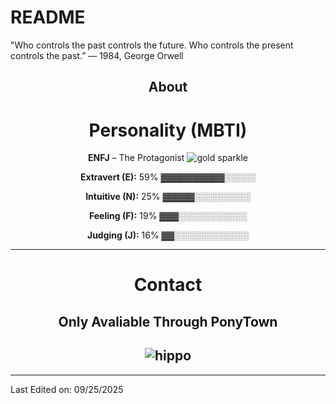 # README
"Who controls the past controls the future. Who controls the present controls the past.” — 1984, George Orwell
<div align="center">

## About
# Personality (MBTI)   
**ENFJ** – The Protagonist 
 ![gold sparkle](https://media2.giphy.com/media/v1.Y2lkPTc5MGI3NjExejgxcXg4bHZkOWRwb2Q1eXh3aG9tNDhuanZrdDFodGpxNWpwdjd3MiZlcD12MV9pbnRlcm5hbF9naWZfYnlfaWQmY3Q9cw/xT9IgxY4eMijhmPgm4/giphy.gif)
</p>

 **Extravert (E):** 59% ▓▓▓▓▓▓▓▓▓▓░░░░░
 
 **Intuitive (N):** 25% ▓▓▓▓▓░░░░░░░░░
 
 **Feeling (F):** 19% ▓▓▓░░░░░░░░░░░
 
 **Judging (J):** 16% ▓▓░░░░░░░░░░░░

-------------------

 # Contact
Only Avaliable Through PonyTown
-------------------
![hippo](https://media3.giphy.com/media/aUovxH8Vf9qDu/giphy.gif)
-------------------


</div>

-----

Last Edited on: 09/25/2025

